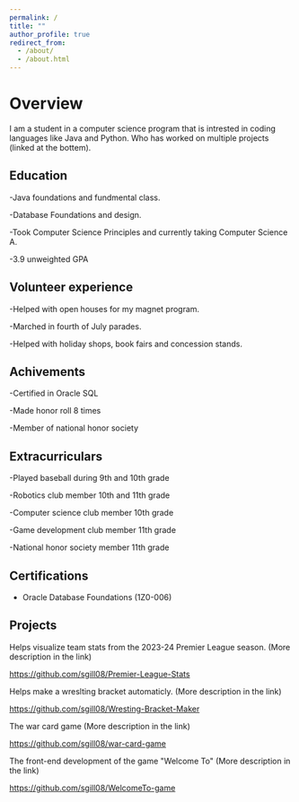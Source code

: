 ```yaml
---
permalink: /
title: ""
author_profile: true
redirect_from: 
  - /about/
  - /about.html
---
```


# Overview
I am a student in a computer science program that is intrested in coding languages like Java and Python. Who has worked on multiple projects (linked at the bottem).
## Education
-Java foundations and fundmental class. 

-Database Foundations and design. 

-Took Computer Science Principles and currently taking Computer Science A.

-3.9 unweighted GPA
## Volunteer experience
-Helped with open houses for my magnet program. 

-Marched in fourth of July parades. 

-Helped with holiday shops, book fairs and concession stands.
## Achivements
-Certified in Oracle SQL

-Made honor roll 8 times

-Member of national honor society
## Extracurriculars
-Played baseball during 9th and 10th grade

-Robotics club member 10th and 11th grade

-Computer science club member 10th grade

-Game development club member 11th grade

-National honor society member 11th grade

## Certifications

- Oracle Database Foundations (1Z0-006)

## Projects

Helps visualize team stats from the 2023-24 Premier League season. (More description in the link)

https://github.com/sgill08/Premier-League-Stats

Helps make a wreslting bracket automaticly. (More description in the link)

https://github.com/sgill08/Wresting-Bracket-Maker

The war card game (More description in the link)

https://github.com/sgill08/war-card-game

The front-end development of the game "Welcome To" (More description in the link)

https://github.com/sgill08/WelcomeTo-game


